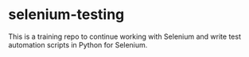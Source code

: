 # selenium-testing
This is a training repo to continue working with Selenium and write test automation scripts in Python for Selenium.
